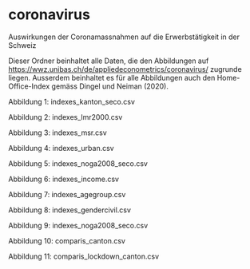# coronavirus
Auswirkungen der Coronamassnahmen auf die Erwerbstätigkeit in der Schweiz

Dieser Ordner beinhaltet alle Daten, die den Abbildungen auf https://wwz.unibas.ch/de/appliedeconometrics/coronavirus/ zugrunde liegen. Ausserdem beinhaltet es für alle Abbildungen auch den Home-Office-Index gemäss Dingel und Neiman (2020).

Abbildung 1:  indexes_kanton_seco.csv

Abbildung 2:  indexes_lmr2000.csv

Abbildung 3:  indexes_msr.csv

Abbildung 4:  indexes_urban.csv

Abbildung 5:  indexes_noga2008_seco.csv

Abbildung 6:  indexes_income.csv

Abbildung 7:  indexes_agegroup.csv

Abbildung 8:  indexes_gendercivil.csv

Abbildung 9:  indexes_noga2008_seco.csv

Abbildung 10: comparis_canton.csv

Abbildung 11: comparis_lockdown_canton.csv

